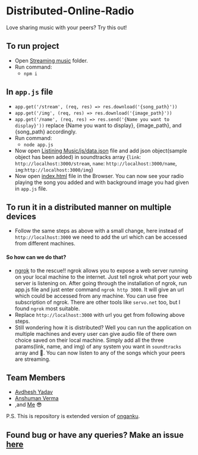 # Distributed-Online-Radio
Love sharing music with your peers? Try this out!

## To run project
- Open [Streaming music](https://github.com/starkblaze01/Distributed-Online-Radio/tree/master/Streaming%20Music) folder.
- Run command:
    - `npm i`
## In `app.js` file
- `app.get('/stream', (req, res) => res.download('{song_path}'))`
- `app.get('/img', (req, res) => res.download('{image_path}'))`
- `app.get('/name', (req, res) => res.send('{Name you want to display}'))`  replace {Name you want to display}, {image_path}, and {song_path} accordingly.
- Run command:
    - `node app.js`
- Now open [Listining Music/js/data.json](https://github.com/starkblaze01/Distributed-Online-Radio/blob/master/Listining%20Music/js/data.json) file and add json object(sample object has been added) in soundtracks array {`link`: `http://localhost:3000/stream`, `name`: `http://localhost:3000/name`, `img`:`http://localhost:3000/img`}
- Now open [index.html](https://github.com/starkblaze01/Distributed-Online-Radio/blob/master/Listining%20Music/index.html) file in the Browser. You can now see your radio playing the song you added and with background image you had given in `app.js` file.

## To run it in a distributed manner on multiple devices
- Follow the same steps as above with a small change, here instead of `http://localhost:3000` we need to add the url which can be accessed from different machines.
#### So how can we do that?
- [ngrok](https://ngrok.com/) to the rescue!! ngrok allows you to expose a web server running on your local machine to the internet. Just tell ngrok what port your web server is listening on. After going through the installation of ngrok, run app.js file and just enter command `ngrok http 3000`. It will give an url which could be accessed from any machine. You can use free subscription of ngrok. There are other tools like `servo.net` too, but I found `ngrok` most suitable.
- Replace `http://localhost:3000` with url you get from following above steps.
- Still wondering how it is distributed? Well you can run the application on multiple machines and every user can give audio file of there own choice saved on their local machine. Simply add all the three params(link, name, and img) of any system you want in `soundtracks` array and :tada:. You can now listen to any of the songs which your peers are streaming.

## Team Members
- [Avdhesh Yadav](https://github.com/avi-spc)
- [Anshuman Verma](https://github.com/anshumanv)
- ,and [Me](https://github.com/starkblaze01/) 😎

P.S. This is repository is extended version of [onganku](https://github.com/anshumanv/ongaku).

## Found bug or have any queries? Make an issue [here](https://github.com/starkblaze01/Distributed-Online-Radio/issues/new)
